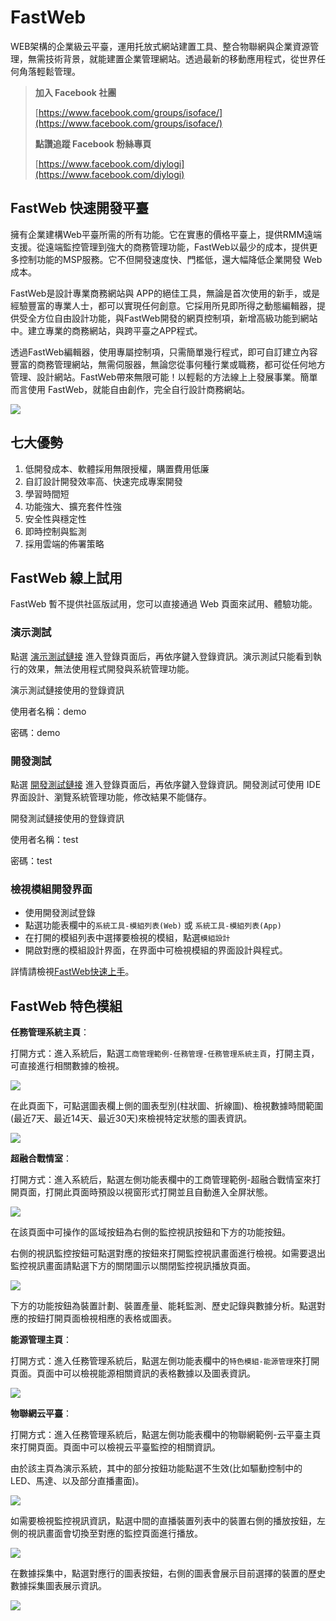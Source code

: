 # FastWeb
WEB架構的企業級云平臺，運用托放式網站建置工具、整合物聯網與企業資源管理，無需技術背景，就能建置企業管理網站。透過最新的移動應用程式，從世界任何角落輕鬆管理。

> **加入 Facebook 社團**
>
> [https://www.facebook.com/groups/isoface/](https://www.facebook.com/groups/isoface/)
> 
> **點讚追蹤 Facebook 粉絲專頁**
> 
> [https://www.facebook.com/diylogi](https://www.facebook.com/diylogi)

## FastWeb 快速開發平臺

擁有企業建構Web平臺所需的所有功能。它在實惠的價格平臺上，提供RMM遠端支援。從遠端監控管理到強大的商務管理功能，FastWeb以最少的成本，提供更多控制功能的MSP服務。它不但開發速度快、門檻低，還大幅降低企業開發 Web成本。

FastWeb是設計專業商務網站與 APP的絕佳工具，無論是首次使用的新手，或是經驗豐富的專業人士，都可以實現任何創意。它採用所見即所得之動態編輯器，提供受全方位自由設計功能，與FastWeb開發的網頁控制項，新增高級功能到網站中。建立專業的商務網站，與跨平臺之APP程式。

透過FastWeb編輯器，使用專屬控制項，只需簡單幾行程式，即可自訂建立內容豐富的商務管理網站，無需伺服器，無論您從事何種行業或職務，都可從任何地方管理、設計網站。FastWeb帶來無限可能！以輕鬆的方法線上上發展事業。簡單而言使用 FastWeb，就能自由創作，完全自行設計商務網站。

![](images/20221009084930.jpg)

## 七大優勢

1. 低開發成本、軟體採用無限授權，購置費用低廉
2. 自訂設計開發效率高、快速完成專案開發
3. 學習時間短
4. 功能強大、擴充套件性強
5. 安全性與穩定性
6. 即時控制與監測
7. 採用雲端的佈署策略

## FastWeb 線上試用

FastWeb 暫不提供社區版試用，您可以直接通過 Web 頁面來試用、體驗功能。

### 演示測試

點選 [演示測試鏈接](https://web.diylogi.com/) 進入登錄頁面后，再依序鍵入登錄資訊。演示測試只能看到執行的效果，無法使用程式開發與系統管理功能。

演示測試鏈接使用的登錄資訊

使用者名稱：demo

密碼：demo

### 開發測試

點選 [開發測試鏈接](https://web.diylogi.com/?logintype=1) 進入登錄頁面后，再依序鍵入登錄資訊。開發測試可使用 IDE 界面設計、瀏覽系統管理功能，修改結果不能儲存。

開發測試鏈接使用的登錄資訊

使用者名稱：test

密碼：test

### 檢視模組開發界面

* 使用開發測試登錄
* 點選功能表欄中的`系統工具-模組列表(Web)` 或 `系統工具-模組列表(App)`
* 在打開的模組列表中選擇要檢視的模組，點選`模組設計`
* 開啟對應的模組設計界面，在界面中可檢視模組的界面設計與程式。

詳情請檢視[FastWeb快速上手](https://isoface.net/isoface/doc/fastweb/quick-start/)。

## FastWeb 特色模組

**任務管理系統主頁**：

打開方式：進入系統后，點選`工商管理範例-任務管理-任務管理系統主頁`，打開主頁，可直接進行相關數據的檢視。

![](images/fastwebguide01.png)

在此頁面下，可點選圖表欄上側的圖表型別(柱狀圖、折線圖)、檢視數據時間範圍(最近7天、最近14天、最近30天)來檢視特定狀態的圖表資訊。

![](images/fastwebguide05.png)

**超融合戰情室**：

打開方式：進入系統后，點選左側功能表欄中的工商管理範例-超融合戰情室來打開頁面，打開此頁面時預設以視窗形式打開並且自動進入全屏狀態。

![](images/fastwebguide06.png)

在該頁面中可操作的區域按鈕為右側的監控視訊按鈕和下方的功能按鈕。

右側的視訊監控按鈕可點選對應的按鈕來打開監控視訊畫面進行檢視。如需要退出監控視訊畫面請點選下方的關閉圖示以關閉監控視訊播放頁面。

![](images/fastwebguide07.png)

下方的功能按鈕為裝置計劃、裝置產量、能耗監測、歷史記錄與數據分析。點選對應的按鈕打開頁面檢視相應的表格或圖表。

**能源管理主頁**：

打開方式：進入任務管理系統后，點選左側功能表欄中的`特色模組-能源管理`來打開頁面。頁面中可以檢視能源相關資訊的表格數據以及圖表資訊。

![](images/fastwebguide08.png)

**物聯網云平臺**：

打開方式：進入任務管理系統后，點選左側功能表欄中的物聯網範例-云平臺主頁來打開頁面。頁面中可以檢視云平臺監控的相關資訊。

由於該主頁為演示系統，其中的部分按鈕功能點選不生效(比如驅動控制中的LED、馬達、以及部分直播畫面)。

![](images/fastwebguide09.png)

如需要檢視監控視訊資訊，點選中間的直播裝置列表中的裝置右側的播放按鈕，左側的視訊畫面會切換至對應的監控頁面進行播放。

![](images/fastwebguide10.png)

在數據採集中，點選對應行的圖表按鈕，右側的圖表會展示目前選擇的裝置的歷史數據採集圖表展示資訊。

![](images/fastwebguide11.png)